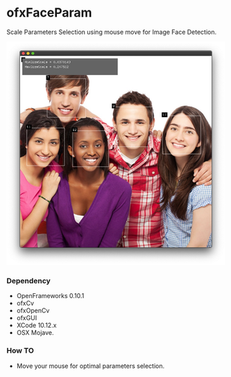 # ofxFaceParam
Scale Parameters Selection using mouse move for Image Face Detection.

![example]( https://github.com/bemoregt/ofxFaceParam/blob/master/test2.jpg "Example Screenshot")

### Dependency
- OpenFrameworks 0.10.1
- ofxCv
- ofxOpenCv
- ofxGUI
- XCode 10.12.x
- OSX Mojave.

### How TO
- Move your mouse for optimal parameters selection.
